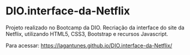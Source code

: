 # DIO.interface-da-Netflix
Projeto realizado no Bootcamp da DIO. Recriação da interface do site da Netflix, utilizando HTML5, CSS3, Bootstrap e recursos Javascript.

Para acessar:  https://lagantunes.github.io/DIO.interface-da-Netflix/
